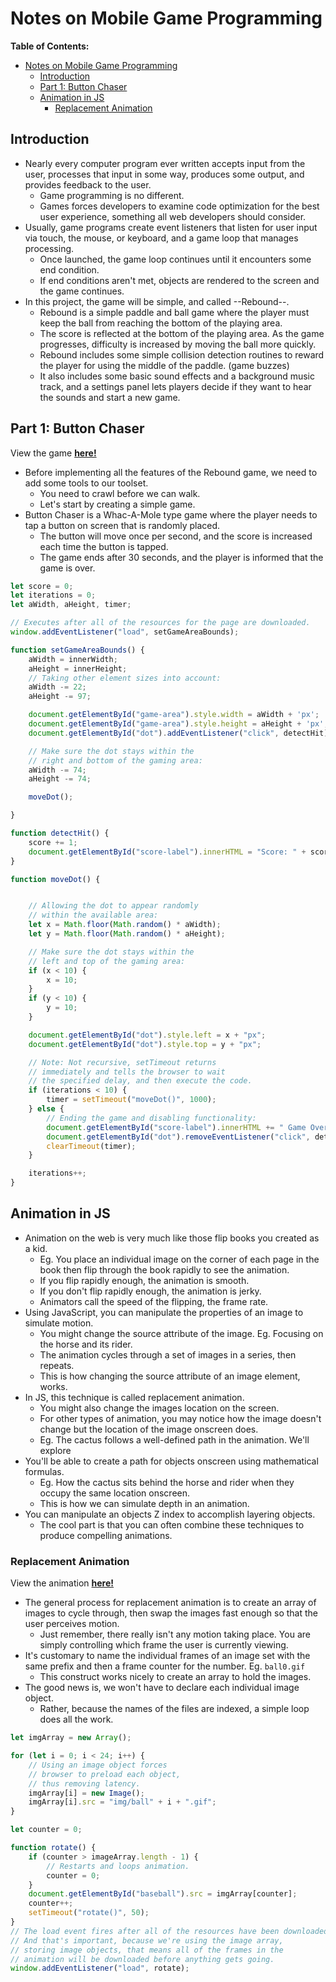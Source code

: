 # Notes on Mobile Game Programming

**Table of Contents:**

- [Notes on Mobile Game Programming](#notes-on-mobile-game-programming)
  - [Introduction](#introduction)
  - [Part 1: Button Chaser](#part-1-button-chaser)
  - [Animation in JS](#animation-in-js)
    - [Replacement Animation](#replacement-animation)

## Introduction

- Nearly every computer program ever written accepts input from the user, processes that input in some way, produces some output, and provides feedback to the user. 
  - Game programming is no different. 
  - Games forces developers to examine code optimization for the best user experience, something all web developers should consider.
- Usually, game programs create event listeners that listen for user input via touch, the mouse, or keyboard, and a game loop that manages processing. 
  - Once launched, the game loop continues until it encounters some end condition. 
  - If end conditions aren't met, objects are rendered to the screen and the game continues. 
- In this project, the game will be simple, and called --Rebound--.
  - Rebound is a simple paddle and ball game where the player must keep the ball from reaching the bottom of the playing area. 
  - The score is reflected at the bottom of the playing area. As the game progresses, difficulty is increased by moving the ball more quickly. 
  - Rebound includes some simple collision detection routines to reward the player for using the middle of the paddle. (game buzzes) 
  - It also includes some basic sound effects and a background music track, and a settings panel lets players decide if they want to hear the sounds and start a new game. 

## Part 1: Button Chaser

View the game [**here!**](https://brennanbrown.github.io/javascript-projects/rebound-game/button-chaser)

- Before implementing all the features of the Rebound game, we need to add some tools to our toolset. 
  - You need to crawl before we can walk. 
  - Let's start by creating a simple game. 
- Button Chaser is a Whac-A-Mole type game where the player needs to tap a button on screen that is randomly placed. 
  - The button will move once per second, and the score is increased each time the button is tapped. 
  - The game ends after 30 seconds, and the player is informed that the game is over.

```javascript
let score = 0;
let iterations = 0;
let aWidth, aHeight, timer;

// Executes after all of the resources for the page are downloaded.
window.addEventListener("load", setGameAreaBounds);

function setGameAreaBounds() {
    aWidth = innerWidth;
    aHeight = innerHeight;
    // Taking other element sizes into account:
    aWidth -= 22;
    aHeight -= 97;

    document.getElementById("game-area").style.width = aWidth + 'px';
    document.getElementById("game-area").style.height = aHeight + 'px';
    document.getElementById("dot").addEventListener("click", detectHit);

    // Make sure the dot stays within the
    // right and bottom of the gaming area:
    aWidth -= 74;
    aHeight -= 74;

    moveDot();

}

function detectHit() {
    score += 1;
    document.getElementById("score-label").innerHTML = "Score: " + score;
}

function moveDot() {


    // Allowing the dot to appear randomly
    // within the available area:
    let x = Math.floor(Math.random() * aWidth);
    let y = Math.floor(Math.random() * aHeight);

    // Make sure the dot stays within the
    // left and top of the gaming area:
    if (x < 10) {
        x = 10;
    }
    if (y < 10) {
        y = 10;
    }

    document.getElementById("dot").style.left = x + "px";
    document.getElementById("dot").style.top = y + "px";

    // Note: Not recursive, setTimeout returns 
    // immediately and tells the browser to wait 
    // the specified delay, and then execute the code.
    if (iterations < 10) {
        timer = setTimeout("moveDot()", 1000);
    } else {
        // Ending the game and disabling functionality:
        document.getElementById("score-label").innerHTML += " Game Over!";
        document.getElementById("dot").removeEventListener("click", detectHit);
        clearTimeout(timer);
    }

    iterations++;
}
```

## Animation in JS

- Animation on the web is very much like those flip books you created as a kid. 
  - Eg. You place an individual image on the corner of each page in the book then flip through the book rapidly to see the animation. 
  - If you flip rapidly enough, the animation is smooth. 
  - If you don't flip rapidly enough, the animation is jerky. 
  - Animators call the speed of the flipping, the frame rate. 
- Using JavaScript, you can manipulate the properties of an image to simulate motion. 
  - You might change the source attribute of the image. Eg. Focusing on the horse and its rider. 
  - The animation cycles through a set of images in a series, then repeats. 
  - This is how changing the source attribute of an image element, works. 
- In JS, this technique is called replacement animation. 
  - You might also change the images location on the screen. 
  - For other types of animation, you may notice how the image doesn't change but the location of the image onscreen does. 
  - Eg. The cactus follows a well-defined path in the animation. We'll explore 
- You'll be able to create a path for objects onscreen using mathematical formulas. 
  - Eg. How the cactus sits behind the horse and rider when they occupy the same location onscreen. 
  - This is how we can simulate depth in an animation.
- You can manipulate an objects Z index to accomplish layering objects. 
  - The cool part is that you can often combine these techniques to produce compelling animations. 

### Replacement Animation 

View the animation [**here!**](https://brennanbrown.github.io/javascript-projects/rebound-game/animation)

- The general process for replacement animation is to create an array of images to cycle through, then swap the images fast enough so that the user perceives motion. 
  - Just remember, there really isn't any motion taking place. You are simply controlling which frame the user is currently viewing.
- It's customary to name the individual frames of an image set with the same prefix and then a frame counter for the number. Eg. `ball0.gif`
  - This construct works nicely to create an array to hold the images. 
- The good news is, we won't have to declare each individual image object. 
  - Rather, because the names of the files are indexed, a simple loop does all the work.

```javascript
let imgArray = new Array();

for (let i = 0; i < 24; i++) {
    // Using an image object forces
    // browser to preload each object,
    // thus removing latency.
    imgArray[i] = new Image();
    imgArray[i].src = "img/ball" + i + ".gif";
}

let counter = 0;

function rotate() {
    if (counter > imageArray.length - 1) {
        // Restarts and loops animation.
        counter = 0;
    }
    document.getElementById("baseball").src = imgArray[counter];
    counter++;
    setTimeout("rotate()", 50);
}
// The load event fires after all of the resources have been downloaded. 
// And that's important, because we're using the image array, 
// storing image objects, that means all of the frames in the 
// animation will be downloaded before anything gets going.
window.addEventListener("load", rotate);
```